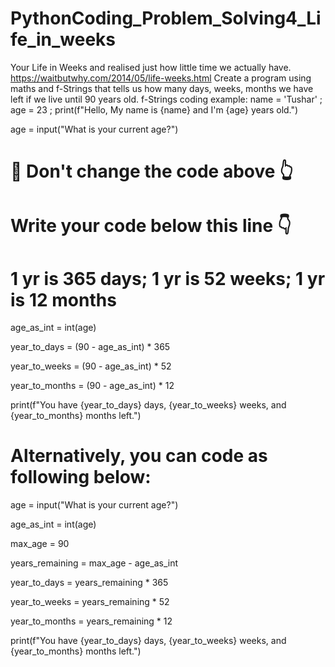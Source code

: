 # PythonCoding_Problem_Solving4_Life_in_weeks
Your Life in Weeks and realised just how little time we actually have.  https://waitbutwhy.com/2014/05/life-weeks.html  Create a program using maths and f-Strings that tells us how many days, weeks, months we have left if we live until 90 years old. f-Strings coding example: name = 'Tushar' ; age = 23 ;
print(f"Hello, My name is {name} and I'm {age} years old.")

age = input("What is your current age?")
# 🚨 Don't change the code above 👆

# Write your code below this line 👇
# 1 yr is 365 days; 1 yr is 52 weeks; 1 yr is 12 months

age_as_int = int(age)

year_to_days = (90 - age_as_int)  * 365

year_to_weeks = (90 - age_as_int) * 52

year_to_months = (90 - age_as_int) * 12

print(f"You have {year_to_days} days, {year_to_weeks} weeks, and {year_to_months} months left.")

# Alternatively, you can code as following below:

age = input("What is your current age?")

age_as_int = int(age)

max_age = 90

years_remaining = max_age - age_as_int

year_to_days = years_remaining  * 365

year_to_weeks = years_remaining * 52

year_to_months = years_remaining * 12

print(f"You have {year_to_days} days, {year_to_weeks} weeks, and {year_to_months} months left.")
